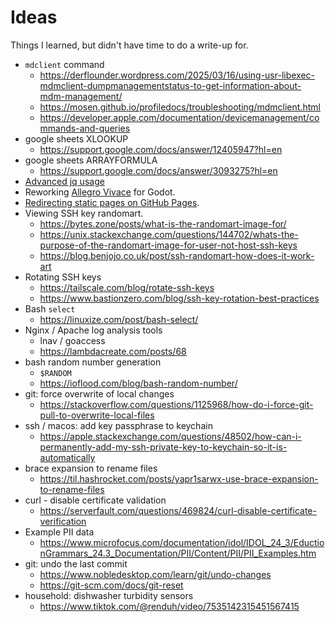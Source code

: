 # Ideas

Things I learned, but didn't have time to do a write-up for. 

* `mdclient` command
  * https://derflounder.wordpress.com/2025/03/16/using-usr-libexec-mdmclient-dumpmanagementstatus-to-get-information-about-mdm-management/
  * https://mosen.github.io/profiledocs/troubleshooting/mdmclient.html
  * https://developer.apple.com/documentation/devicemanagement/commands-and-queries
* google sheets XLOOKUP
  * https://support.google.com/docs/answer/12405947?hl=en
* google sheets ARRAYFORMULA
  * https://support.google.com/docs/answer/3093275?hl=en
* [Advanced jq usage](https://ioflood.com/blog/jq-select/)
* Reworking [Allegro Vivace](https://github.com/liballeg/allegro_wiki/wiki/Allegro-Vivace) for Godot.
* [Redirecting static pages on GitHub Pages](https://theorangeone.net/posts/redirecting-static-pages/).
* Viewing SSH key randomart. 
  * https://bytes.zone/posts/what-is-the-randomart-image-for/
  * https://unix.stackexchange.com/questions/144702/whats-the-purpose-of-the-randomart-image-for-user-not-host-ssh-keys
  * https://blog.benjojo.co.uk/post/ssh-randomart-how-does-it-work-art  
* Rotating SSH keys
  * https://tailscale.com/blog/rotate-ssh-keys
  * https://www.bastionzero.com/blog/ssh-key-rotation-best-practices
* Bash `select`
  * https://linuxize.com/post/bash-select/
* Nginx / Apache log analysis tools
  * lnav / goaccess
  * https://lambdacreate.com/posts/68
* bash random number generation
  * `$RANDOM`
  * https://ioflood.com/blog/bash-random-number/
* git: force overwrite of local changes
  * https://stackoverflow.com/questions/1125968/how-do-i-force-git-pull-to-overwrite-local-files
* ssh / macos: add key passphrase to keychain
  * https://apple.stackexchange.com/questions/48502/how-can-i-permanently-add-my-ssh-private-key-to-keychain-so-it-is-automatically
* brace expansion to rename files
  * https://til.hashrocket.com/posts/yapr1sarwx-use-brace-expansion-to-rename-files
* curl - disable certificate validation
  * https://serverfault.com/questions/469824/curl-disable-certificate-verification
* Example PII data
  * https://www.microfocus.com/documentation/idol/IDOL_24_3/EductionGrammars_24.3_Documentation/PII/Content/PII/PII_Examples.htm
* git: undo the last commit
  * https://www.nobledesktop.com/learn/git/undo-changes
  * https://git-scm.com/docs/git-reset
* household: dishwasher turbidity sensors
  * https://www.tiktok.com/@renduh/video/7535142315451567415

